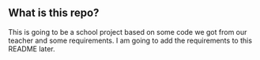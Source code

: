 ## What is this repo?
This is going to be a school project based on some code we got from our teacher and some requirements. I am going to add the requirements to this README later.